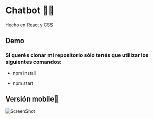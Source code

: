# Chatbot 🙋‍♀️
Hecho en React y CSS
## Demo
 
### Si querés clonar mi repositorio sólo tenés que utilizar los siguientes comandos:
* npm install

* npm start

## Versión mobile📲
![ScreenShot](https://raw.github.com/CarlaJoumier/chatbot/master/src/assets/images/git.png)
